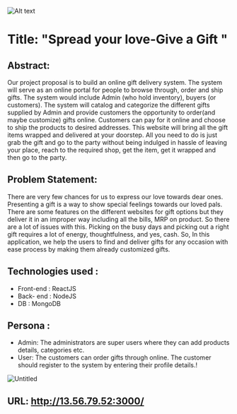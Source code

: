 ![Alt text](https://encrypted-tbn0.gstatic.com/images?q=tbn:ANd9GcRvYmoc0r3_aPFAVHmQMIHmSjEipO0gk-oxAg&usqp=CAU)

# Title: "Spread your love-Give a Gift "

## Abstract:  
Our project proposal is to build an online gift delivery system. The system will serve as an online portal for people to browse through, order and ship gifts. The system would include Admin (who hold inventory), buyers (or customers). The system will catalog and categorize the different gifts supplied by Admin and provide customers the opportunity to order(and maybe customize) gifts online. Customers can pay for it online and choose to ship the products to desired addresses. This website will bring all the gift items wrapped and delivered at your doorstep. All you need to do is just grab the gift and go to the party without being indulged in hassle of leaving your place, reach to the required shop, get the item, get it wrapped and then go to the party. 

## Problem Statement:
There are very few chances for us to express our love towards dear ones. Presenting a gift is a way to show special feelings towards our loved pals. There are some features on the different websites for gift options but they deliver it in an improper way including all the bills, MRP on product. So there are a lot of issues with this. Picking on the busy days and picking out a right gift requires a lot of energy, thoughtfulness, and yes, cash. So, In this application, we help the users to find and deliver gifts for any occasion with ease process by making them already customized gifts.

## Technologies used :
* Front-end : ReactJS
* Back- end : NodeJS
* DB : MongoDB

## Persona :
* Admin: The administrators are super users where they can add products details, categories etc.
* User: The customers can order gifts through online. The customer should register to the system by entering their profile details.!
 
![Untitled](https://user-images.githubusercontent.com/98917512/166856761-ed4085a7-afb8-46d0-93aa-a3f10816c0e3.png)

 
## URL: http://13.56.79.52:3000/
